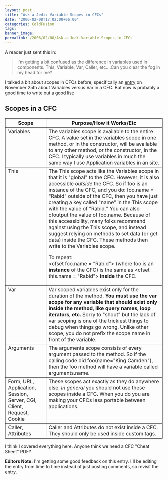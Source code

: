 ```yaml
---
layout: post
title: "Ask a Jedi: Variable Scopes in CFCs"
date: "2006-02-08T17:02:00+06:00"
categories: ColdFusion 
tags: 
banner_image: 
permalink: /2006/02/08/Ask-a-Jedi-Variable-Scopes-in-CFCs
---
```


A reader just sent this in:

<blockquote>
I'm getting a bit confused as the difference in variables used in components.  This, Variable, Var, Caller, etc....Can you clear the fog in my head for me?
</blockquote>

I talked a bit about scopes in CFCs before, specifically an <a href="http://ray.camdenfamily.com/index.cfm/2005/11/25/Ask-a-Jedi-Variables-versus-Var-in-a-CFC">entry</a> on November 25th about Variables versus Var in a CFC. But now is probably a good time to write out a good list:

<h2>Scopes in a CFC</h2>

<table border="1">
<tr>
<th>Scope</th>
<th>Purpose/How it Works/Etc</th>
</tr>
<tr valign="top">
<td>Variables</td>
<td>The variables scope is available to the entire CFC. A value set in the variables scope in one method, or in the constructor, will be available to any other method, or the constructor, in the CFC. I typically use variables in much the same way I use Application variables in an site.</td>
</tr>
<tr valign="top">
<td>This</td>
<td>The This scope acts like the Variables scope in that it is "global" to the CFC. However, it is also accessible <i>outside</i> the CFC. So if foo is an instance of the CFC, and you do: foo.name = "Rabid" outside of the CFC, then you have just creating a key called "name" in the This scope with the value of "Rabid." You can also cfoutput the value of foo.name. Because of this accessibility, many folks recommend against using the This scope, and instead suggest relying on methods to set data (or get data) inside the CFC. These methods then write to the Variables scope.

To repeat:<br>
&lt;cfset foo.name = "Rabid"&gt; (where foo is an <b>instance</b> of the CFC) is the same as &lt;cfset this.name = "Rabid"&gt; <b>inside</b> the CFC.
</td>
</tr>
<tr valign="top">
<td>Var</td>
<td>Var scoped variables exist only for the duration of the method. <b>You must use the var scope for any variable that should exist only inside the method, like query names, loop iterators, etc.</b> Sorry to "shout" but the lack of var scoping is one of the trickiest things to debug when things go wrong. Unlike other scope, you do not prefix the scope name in front of the variable.</td>
</tr>
<tr valign="top">
<td>Arguments</td>
<td>The arguments scope consists of every argument passed to the method. So if the calling code did foo(name="King Camden"), then the foo method will have a variable called arguments.name.</td>
</tr>
<tr valign="top">
<td>Form, URL, Application, Session, Server, CGI, Client, Request, Cookie</td>
<td>These scopes act exactly as they do anywhere else. <i>In general</i> you should not use these scopes inside a CFC. When you do you are making your CFCs less portable between applications.</td>
</tr>
<tr valign="top">
<td>Caller, Attributes</td>
<td>Caller and Attributes do not exist inside a CFC. They should only be used inside custom tags.</td>
</tr>
</table>

I think I covered everything here. Anyone think we need a CFC "Cheat Sheet" PDF?

<b>Editors Note:</b> I'm getting some good feedback on this entry. I'll be editing the entry from time to time instead of just posting comments, so revisit the entry.